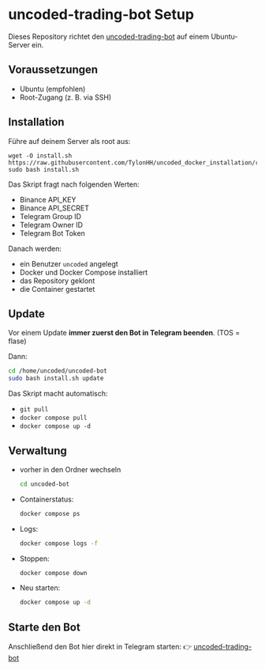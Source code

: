 # uncoded-trading-bot Setup

Dieses Repository richtet den [uncoded-trading-bot](https://t.me/unCoded_bot?start=ref_1203406052) auf einem Ubuntu-Server ein.

## Voraussetzungen

- Ubuntu (empfohlen)
- Root-Zugang (z. B. via SSH)

## Installation

Führe auf deinem Server als root aus:

```
wget -O install.sh https://raw.githubusercontent.com/TylonHH/uncoded_docker_installation/refs/heads/main/install.sh
sudo bash install.sh
````

Das Skript fragt nach folgenden Werten:

* Binance API\_KEY
* Binance API\_SECRET
* Telegram Group ID
* Telegram Owner ID
* Telegram Bot Token

Danach werden:

* ein Benutzer `uncoded` angelegt
* Docker und Docker Compose installiert
* das Repository geklont
* die Container gestartet

## Update

Vor einem Update **immer zuerst den Bot in Telegram beenden**. (TOS = flase)

Dann:

```bash
cd /home/uncoded/uncoded-bot
sudo bash install.sh update
```

Das Skript macht automatisch:

* `git pull`
* `docker compose pull`
* `docker compose up -d`

## Verwaltung

* vorher in den Ordner wechseln

  ```bash
  cd uncoded-bot
  ```


* Containerstatus:

  ```bash
  docker compose ps
  ```

* Logs:

  ```bash
  docker compose logs -f
  ```

* Stoppen:

  ```bash
  docker compose down
  ```

* Neu starten:

  ```bash
  docker compose up -d
  ```

## Starte den Bot

Anschließend den Bot hier direkt in Telegram starten:
👉 [uncoded-trading-bot](https://t.me/unCoded_bot?start=ref_1203406052)
